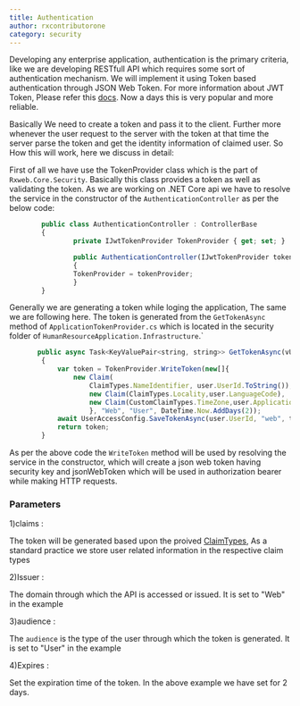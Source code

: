 ```yaml
---
title: Authentication
author: rxcontributorone
category: security
---
```

Developing any enterprise application, authentication is the primary criteria, like we are developing RESTfull API which requires some sort of authentication mechanism. We will implement it using Token based authentication through JSON Web Token. For more information about JWT Token, Please refer this [docs](https://tools.ietf.org/html/rfc7519).
Now a days this is very popular and more reliable. 

Basically We need to create a token and pass it to the client. Further more whenever the user request to the server with the token at that time the server parse the token and get the identity information of claimed user.
So How this will work, here we discuss in detail:

First of all we have use the TokenProvider class which is the part of `Rxweb.Core.Security`. Basically this class provides a token as well as validating the token.
As we are working on .NET Core api we have to resolve the service in the constructor of the `AuthenticationController` as per the below code:

```js
        public class AuthenticationController : ControllerBase
        {
                private IJwtTokenProvider TokenProvider { get; set; }

                public AuthenticationController(IJwtTokenProvider tokenProvider)
                {
                TokenProvider = tokenProvider;        
                }
        }
```

Generally we are generating a token while loging the application, The same we are following here. The token is generated from the `GetTokenAsync` method of `ApplicationTokenProvider.cs` which is located in the security folder of `HumanResourceApplication.Infrastructure`.`

```js
       public async Task<KeyValuePair<string, string>> GetTokenAsync(vUser user)
        {
            var token = TokenProvider.WriteToken(new[]{
                new Claim(
                    ClaimTypes.NameIdentifier, user.UserId.ToString()),
					new Claim(ClaimTypes.Locality,user.LanguageCode),
					new Claim(CustomClaimTypes.TimeZone,user.ApplicationTimeZoneName)
                    }, "Web", "User", DateTime.Now.AddDays(2));
            await UserAccessConfig.SaveTokenAsync(user.UserId, "web", token, LoginUow);
            return token;
        }
```
As per the above code the `WriteToken` method will be used by resolving the service in the constructor, which will create a json web token having security key and jsonWebToken which will be used in authorization bearer while making HTTP requests. 

### Parameters
1)claims :

The token will be generated based upon the proived [ClaimTypes](https://docs.microsoft.com/en-us/dotnet/api/system.security.claims.claimtypes?view=netframework-4.8), As a standard practice we store user related information in the respective claim types

2)Issuer :

The domain through which the API is accessed or issued.  It is set to "Web" in the example

3)audience :

The `audience` is the type of the user through which the token is generated. It is set to "User" in the example

4)Expires :

Set the expiration time of the token. In the above example we have set for 2 days. 


